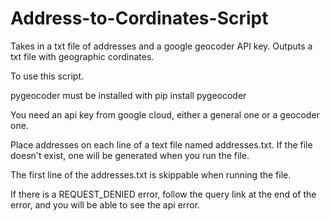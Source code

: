 # Address-to-Cordinates-Script
Takes in a txt file of addresses and a google geocoder API key. Outputs a txt file with geographic cordinates.


To use this script.

pygeocoder must be installed with pip install pygeocoder

You need an api key from google cloud, either a general one or a geocoder one.

Place addresses on each line of a text file named addresses.txt. If the file doesn't exist, one will be generated when you run the file.

The first line of the addresses.txt is skippable when running the file.

If there is a REQUEST_DENIED error, follow the query link at the end of the error, and you will be able to see the api error.
